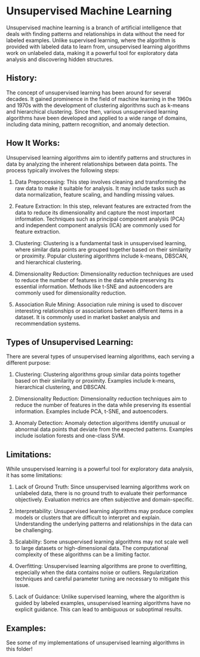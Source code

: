 # Unsupervised Machine Learning

Unsupervised machine learning is a branch of artificial intelligence that deals with finding patterns and relationships in data without the need for labeled examples. Unlike supervised learning, where the algorithm is provided with labeled data to learn from, unsupervised learning algorithms work on unlabeled data, making it a powerful tool for exploratory data analysis and discovering hidden structures.

## History:
The concept of unsupervised learning has been around for several decades. It gained prominence in the field of machine learning in the 1960s and 1970s with the development of clustering algorithms such as k-means and hierarchical clustering. Since then, various unsupervised learning algorithms have been developed and applied to a wide range of domains, including data mining, pattern recognition, and anomaly detection.

## How It Works:
Unsupervised learning algorithms aim to identify patterns and structures in data by analyzing the inherent relationships between data points. The process typically involves the following steps:

1. Data Preprocessing: This step involves cleaning and transforming the raw data to make it suitable for analysis. It may include tasks such as data normalization, feature scaling, and handling missing values.

2. Feature Extraction: In this step, relevant features are extracted from the data to reduce its dimensionality and capture the most important information. Techniques such as principal component analysis (PCA) and independent component analysis (ICA) are commonly used for feature extraction.

3. Clustering: Clustering is a fundamental task in unsupervised learning, where similar data points are grouped together based on their similarity or proximity. Popular clustering algorithms include k-means, DBSCAN, and hierarchical clustering.

4. Dimensionality Reduction: Dimensionality reduction techniques are used to reduce the number of features in the data while preserving its essential information. Methods like t-SNE and autoencoders are commonly used for dimensionality reduction.

5. Association Rule Mining: Association rule mining is used to discover interesting relationships or associations between different items in a dataset. It is commonly used in market basket analysis and recommendation systems.

## Types of Unsupervised Learning:
There are several types of unsupervised learning algorithms, each serving a different purpose:

1. Clustering: Clustering algorithms group similar data points together based on their similarity or proximity. Examples include k-means, hierarchical clustering, and DBSCAN.

2. Dimensionality Reduction: Dimensionality reduction techniques aim to reduce the number of features in the data while preserving its essential information. Examples include PCA, t-SNE, and autoencoders.

3. Anomaly Detection: Anomaly detection algorithms identify unusual or abnormal data points that deviate from the expected patterns. Examples include isolation forests and one-class SVM.

## Limitations:
While unsupervised learning is a powerful tool for exploratory data analysis, it has some limitations:

1. Lack of Ground Truth: Since unsupervised learning algorithms work on unlabeled data, there is no ground truth to evaluate their performance objectively. Evaluation metrics are often subjective and domain-specific.

2. Interpretability: Unsupervised learning algorithms may produce complex models or clusters that are difficult to interpret and explain. Understanding the underlying patterns and relationships in the data can be challenging.

3. Scalability: Some unsupervised learning algorithms may not scale well to large datasets or high-dimensional data. The computational complexity of these algorithms can be a limiting factor.

4. Overfitting: Unsupervised learning algorithms are prone to overfitting, especially when the data contains noise or outliers. Regularization techniques and careful parameter tuning are necessary to mitigate this issue.

5. Lack of Guidance: Unlike supervised learning, where the algorithm is guided by labeled examples, unsupervised learning algorithms have no explicit guidance. This can lead to ambiguous or suboptimal results.

## Examples:

See some of my implementations of unsupervised learning algorithms in this folder!

